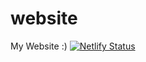 # website
My Website :)
[![Netlify Status](https://api.netlify.com/api/v1/badges/12fdcf4f-2fa5-43b1-adc4-d762bf8e2b61/deploy-status)](https://app.netlify.com/sites/yuvidev/deploys)
